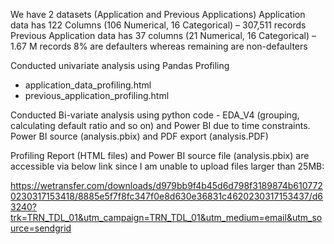 We have 2 datasets (Application and Previous Applications)
Application data has 122 Columns (106 Numerical, 16 Categorical) – 307,511 records
Previous Application data has 37 columns (21 Numerical, 16 Categorical) – 1.67 M records
8% are defaulters whereas remaining are non-defaulters




Conducted univariate analysis using Pandas Profiling 
- application_data_profiling.html
- previous_application_profiling.html

Conducted Bi-variate analysis using python code - EDA_V4 (grouping, calculating default ratio and so on) and Power BI due to time constraints. Power BI source (analysis.pbix) and PDF export (analysis.PDF)

Profiling Report (HTML files) and Power BI source file (analysis.pbix) are accessible via below link since I am unable to upload files larger than 25MB:

https://wetransfer.com/downloads/d979bb9f4b45d6d798f3189874b6107720230317153418/8885e5f7f8fc347f0e8d630e36831c4620230317153437/d63240?trk=TRN_TDL_01&utm_campaign=TRN_TDL_01&utm_medium=email&utm_source=sendgrid


